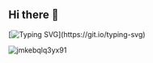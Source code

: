 ## Hi there 👋

[![Typing SVG](https://readme-typing-svg.demolab.com?font=Fira+Code&pause=1000&random=false&width=435&lines=Welcome+to+my+Github.)](https://git.io/typing-svg)


![jmkebqlq3yx91](https://github.com/user-attachments/assets/4d1030f1-a725-49a8-a0a4-83dc896a1155)

